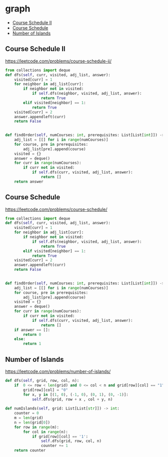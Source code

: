 # graph

+ [Course Schedule II](#course-schedule-II)
+ [Course Schedule](#course-schedule)
+ [Number of Islands](#number-of-islands)

## Course Schedule II

https://leetcode.com/problems/course-schedule-ii/

```python
from collections import deque
def dfs(self, curr, visited, adj_list, answer):
    visited[curr] = 1 
    for neighbor in adj_list[curr]:
        if neighbor not in visited:
            if self.dfs(neighbor, visited, adj_list, answer):
                return True
        elif visited[neighbor] == 1:
            return True
    visited[curr] = 2
    answer.appendleft(curr)
    return False
    

def findOrder(self, numCourses: int, prerequisites: List[List[int]]) -> List[int]:
    adj_list = [[] for i in range(numCourses)]
    for course, pre in prerequisites:
        adj_list[pre].append(course)
    visited = {}
    answer = deque()
    for curr in range(numCourses):
        if curr not in visited:
            if self.dfs(curr, visited, adj_list, answer):
                return []
    return answer
```


## Course Schedule

https://leetcode.com/problems/course-schedule/

```python
from collections import deque
def dfs(self, curr, visited, adj_list, answer):
    visited[curr] = 1 
    for neighbor in adj_list[curr]:
        if neighbor not in visited:
            if self.dfs(neighbor, visited, adj_list, answer):
                return True
        elif visited[neighbor] == 1:
            return True
    visited[curr] = 2
    answer.appendleft(curr)
    return False
    

def findOrder(self, numCourses: int, prerequisites: List[List[int]]) -> List[int]:
    adj_list = [[] for i in range(numCourses)]
    for course, pre in prerequisites:
        adj_list[pre].append(course)
    visited = {}
    answer = deque()
    for curr in range(numCourses):
        if curr not in visited:
            if self.dfs(curr, visited, adj_list, answer):
                return []
    if answer == []:
        return 0
    else:
        return 1
```


## Number of Islands

https://leetcode.com/problems/number-of-islands/

```python
def dfs(self, grid, row, col, n):
    if  0 <= row < len(grid) and 0 <= col < n and grid[row][col] == "1":
        grid[row][col] = "0"
        for x, y in [(1, 0), (-1, 0), (0, 1), (0, -1)]:
            self.dfs(grid, row + x , col + y, n)
        
def numIslands(self, grid: List[List[str]]) -> int:
    counter = 0
    m = len(grid)
    n = len(grid[0])
    for row in range(m):
        for col in range(n):
            if grid[row][col] == '1':
                self.dfs(grid, row, col, n)
                counter += 1
    return counter 
```